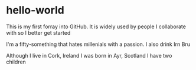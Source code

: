 # hello-world
This is my first forray into GitHub. It is widely used by people I collaborate with so I better get started

I'm a fifty-something that hates millenials with a passion.
I also drink Irn Bru

Although I live in Cork, Ireland I was born in Ayr, Scotland
I have two children
